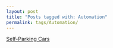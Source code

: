 ```yaml
---
layout: post
title: "Posts tagged with: Automation"
permalink: tags/Automation/
---
```

[Self-Parking Cars](/2011/08/self-parking-cars)
